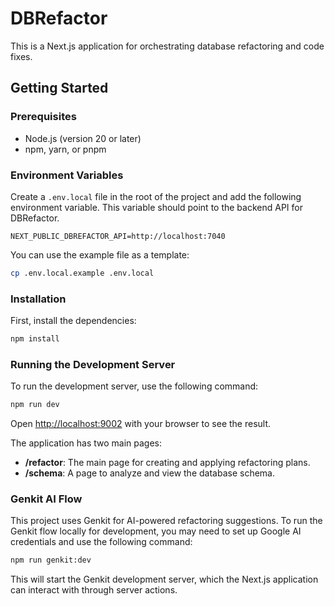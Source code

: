 # DBRefactor

This is a Next.js application for orchestrating database refactoring and code fixes.

## Getting Started

### Prerequisites

- Node.js (version 20 or later)
- npm, yarn, or pnpm

### Environment Variables

Create a `.env.local` file in the root of the project and add the following environment variable. This variable should point to the backend API for DBRefactor.

```
NEXT_PUBLIC_DBREFACTOR_API=http://localhost:7040
```

You can use the example file as a template:
```bash
cp .env.local.example .env.local
```

### Installation

First, install the dependencies:

```bash
npm install
```

### Running the Development Server

To run the development server, use the following command:

```bash
npm run dev
```

Open [http://localhost:9002](http://localhost:9002) with your browser to see the result.

The application has two main pages:
- **/refactor**: The main page for creating and applying refactoring plans.
- **/schema**: A page to analyze and view the database schema.

### Genkit AI Flow

This project uses Genkit for AI-powered refactoring suggestions. To run the Genkit flow locally for development, you may need to set up Google AI credentials and use the following command:

```bash
npm run genkit:dev
```

This will start the Genkit development server, which the Next.js application can interact with through server actions.
